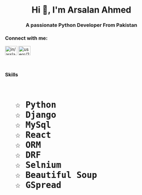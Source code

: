 <h1 align="center">Hi 👋, I'm Arsalan Ahmed</h1>
<h3 align="center">A passionate Python Developer From Pakistan</h3>

<h3 align="left">Connect with me:</h3>
<p align="left">
<a href="https://linkedin.com/in/in/arslankhoso/" target="blank"><img align="center" src="https://raw.githubusercontent.com/rahuldkjain/github-profile-readme-generator/master/src/images/icons/Social/linked-in-alt.svg" alt="in/arslankhoso/" height="30" width="40" /></a>
<a href="https://stackoverflow.com/users/users/21616390/arsalan-ahmed" target="blank"><img align="center" src="https://raw.githubusercontent.com/rahuldkjain/github-profile-readme-generator/master/src/images/icons/Social/stack-overflow.svg" alt="users/21616390/arsalan-ahmed" height="30" width="40" /></a>
</p>

<br/>
<h3 align="left">Skills</h3>
<h1>
<pre>  
  ☆ Python
  ☆ Django
  ☆ MySql
  ☆ React
  ☆ ORM
  ☆ DRF
  ☆ Selnium
  ☆ Beautiful Soup
  ☆ GSpread
  
</pre>
</h1>
